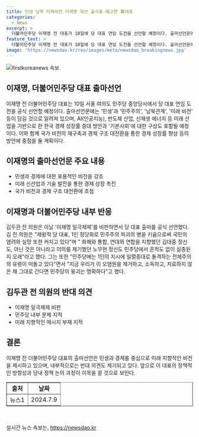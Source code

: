 ```yaml
---
title: 민생 남북 미래비전 이재명 대선 출사표 예고한 黨대표
categories:
  - News
excerpt: >
  더불어민주당 이재명 전 대표가 10일에 당 대표 연임 도전을 선언할 예정이다. 출마선언문에는 민생, 경제, 외교, 안보 등 다양한 주제가 담길 것으로 예상되며, AI, 반도체 산업, 신재생 에너지 등과 같은 미래 산업을 중점으로 다룰 것으로 전해졌다. 또한, 김두관 전 의원은 이날 이 전 대표의 일극체제를 비판하며 당 대표 출마를 공식 선언했다. 이에 대한 중도, 외연 확장에 초점을 맞출 계획이라고 밝혔다.
feature_text: >
  더불어민주당 이재명 전 대표가 10일에 당 대표 연임 도전을 선언할 예정이다. 출마선언문에는 민생, 경제, 외교, 안보 등 다양한 주제가 담길 것으로 예상되며, AI, 반도체 산업, 신재생 에너지 등과 같은 미래 산업을 중점으로 다룰 것으로 전해졌다. 또한, 김두관 전 의원은 이날 이 전 대표의 일극체제를 비판하며 당 대표 출마를 공식 선언했다. 이에 대한 중도, 외연 확장에 초점을 맞출 계획이라고 밝혔다.
image: 'https://newsdao.kr/res/images/meta/newsdao_breakingnews.jpg'
---
```


<p><img src="https://newsdao.kr/res/images/meta/newsdao_breakingnews.jpg" alt="firstkoreanews 속보" /></p>

<h2>이재명, 더불어민주당 대표 출마선언</h2>

<p data-ke-size="size16">이재명 전 더불어민주당 대표는 10일 서울 여의도 민주당 중앙당사에서 당 대표 연임 도전을 공식 선언할 예정이다. 출마선언문에는 '민생'과 '민주주의', '남북관계', '미래 비전' 등이 담길 것으로 알려져 있으며, AI(인공지능), 반도체 산업, 신재생 에너지 등 미래 산업을 기반으로 한 한국 경제 성장률 증대 방안과 '기본사회'에 대한 구상도 포함될 예정이다. 이와 함께 국가 비전의 재구축과 경제 구조 대전환을 통한 경제 성장률 향상 등의 방안에 중점을 둘 계획이다.</p>

<h2 data-ke-size="size26">이재명의 출마선언문 주요 내용</h2>

<ul>
  <li>민생과 경제에 대한 포용적인 비전을 강조</li>
  <li>미래 신산업과 기술 발전을 통한 경제 성장 촉진</li>
  <li>국가 비전과 경제 구조 대전환에 초점</li>
</ul>

<h2 data-ke-size="size26">이재명과 더불어민주당 내부 반응</h2>

<p data-ke-size="size16">김두관 전 의원은 이날 '이재명 일극체제'를 비판하면서 당 대표 출마를 공식 선언했다. 김 전 의원은 "제왕적 당 대표, 1인 정당화로 민주주의 파괴의 병을 키움으로써 국민의 염려와 실망 또한 커지고 있다"며 " 화해와 통합, 연대와 연합을 지향했던 김대중 정신도, 아닌 것은 아니라고 이의를 제기했던 노무현 정신도 민주당에서 흔적도 없이 실종된 지 오래"라고 했다. 그는 또한 "민주당에는 1인의 지시에 일렬종대로 돌격하는 전체주의의 유령이 떠돌고 있다"면서 "지금 우리가 이 오염원을 제거하고, 소독하고, 치료하지 않은 채 그대로 간다면 민주당의 붕괴는 명확하다"고 했다.</p>

<h2 data-ke-size="size26">김두관 전 의원의 반대 의견</h2>

<ul>
  <li>이재명 일극체제 비판</li>
  <li>민주당 내부 문제 지적</li>
  <li>미래 지향적인 메시지 부재 지적</li>
</ul>

<h2 data-ke-size="size26">결론</h2>

<p data-ke-size="size16">이재명 전 더불어민주당 대표의 출마선언은 민생과 경제를 중심으로 미래 지향적인 비전을 제시하고 있으며, 내부적으로는 반대 의견도 제기되고 있다. 앞으로 이 대표의 정책적인 방향성과 당내 정책 논의 과정이 이목을 끌 것으로 보인다.</p>

<table style="width: 100%;" border="1">
<tbody>
<tr>
<td style="text-align: center; height: 17px;"><b>출처</b></td>
<td style="text-align: center; height: 17px;"><b>날짜</b></td>
</tr>
<tr>
<td style="text-align: center;">뉴스1</td>
<td style="text-align: center;">2024.7.9</td>
</tr>
</tbody>
</table>

<p data-ke-size="size16">&nbsp;</p>
실시간 뉴스 속보는, <a href="https://newsdao.kr" rel="dofollow">https://newsdao.kr</a>


